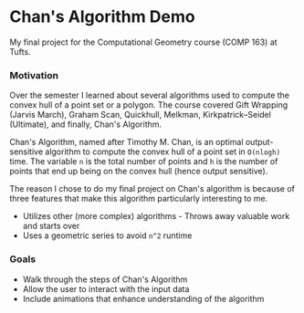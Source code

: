 # Chan's Algorithm Demo

My final project for the Computational Geometry course (COMP 163) at Tufts.

### Motivation

Over the semester I learned about several algorithms used to compute the convex hull of a point set or a polygon. The course covered Gift Wrapping (Jarvis March), Graham Scan, Quickhull, Melkman, Kirkpatrick–Seidel (Ultimate), and finally, Chan's Algorithm.

Chan's Algorithm, named after Timothy M. Chan, is an optimal output-sensitive algorithm to compute the convex hull of a point set in ``O(nlogh)`` time. The variable ``n`` is the total number of points and ``h`` is the number of points that end up being on the convex hull (hence output sensitive).

The reason I chose to do my final project on Chan's algorithm is because of three features that make this algorithm particularly interesting to me.

 - Utilizes other (more complex) algorithms
 - Throws away valuable work and starts over
 - Uses a geometric series to avoid ``n^2`` runtime

### Goals

- Walk through the steps of Chan's Algorithm
- Allow the user to interact with the input data
- Include animations that enhance understanding of the algorithm
